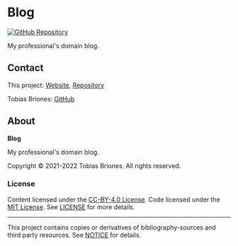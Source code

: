 # Blog

[![GitHub Repository](https://img.shields.io/static/v1?label=GITHUB&message=REPOSITORY&labelColor=555&color=0277bd&style=for-the-badge&logo=GITHUB)](https://github.com/tobiasbriones/blog)

My professional's domain blog.

## Contact

This project: [Website](https://blog.mathsoftware.engineer),
[Repository](https://github.com/tobiasbriones/blog)

Tobias Briones: [GitHub](https://github.com/tobiasbriones)

## About

**Blog**

My professional's domain blog.

Copyright © 2021-2022 Tobias Briones. All rights reserved.

### License

Content licensed under the [CC-BY-4.0 License](LICENSE-CC). Code licensed
under the [MIT License](LICENSE-MIT). See [LICENSE](LICENSE.md) for more
details.

---

This project contains copies or derivatives of bibliography-sources and
third party resources. See [NOTICE](NOTICE.md) for details.
